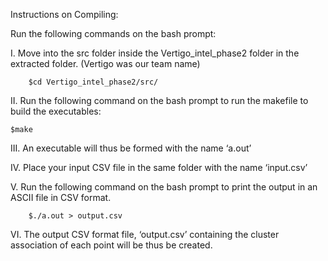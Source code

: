 Instructions on Compiling:

Run the following commands on the bash prompt:

I. Move into the src folder inside the Vertigo_intel_phase2 folder in the extracted folder. (Vertigo was our team name)

        $cd Vertigo_intel_phase2/src/

II. Run the following command on the bash prompt to run the makefile to build the executables:

	$make

III. An executable will thus be formed with the name ‘a.out’

IV. Place your input CSV file in the same folder with the name ‘input.csv’

V. Run the following command on the bash prompt to print the output in an ASCII file in CSV format.

        $./a.out > output.csv

VI. The output CSV format file, ‘output.csv’ containing the cluster association of each point will be thus be created.
